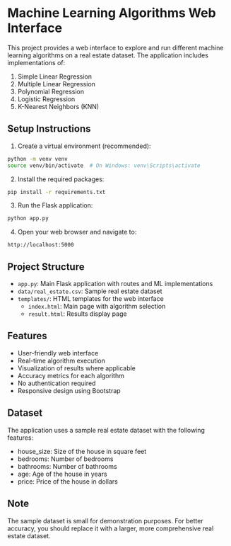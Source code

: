 # Machine Learning Algorithms Web Interface

This project provides a web interface to explore and run different machine learning algorithms on a real estate dataset. The application includes implementations of:

1. Simple Linear Regression
2. Multiple Linear Regression
3. Polynomial Regression
4. Logistic Regression
5. K-Nearest Neighbors (KNN)

## Setup Instructions

1. Create a virtual environment (recommended):
```bash
python -m venv venv
source venv/bin/activate  # On Windows: venv\Scripts\activate
```

2. Install the required packages:
```bash
pip install -r requirements.txt
```

3. Run the Flask application:
```bash
python app.py
```

4. Open your web browser and navigate to:
```
http://localhost:5000
```

## Project Structure

- `app.py`: Main Flask application with routes and ML implementations
- `data/real_estate.csv`: Sample real estate dataset
- `templates/`: HTML templates for the web interface
  - `index.html`: Main page with algorithm selection
  - `result.html`: Results display page

## Features

- User-friendly web interface
- Real-time algorithm execution
- Visualization of results where applicable
- Accuracy metrics for each algorithm
- No authentication required
- Responsive design using Bootstrap

## Dataset

The application uses a sample real estate dataset with the following features:
- house_size: Size of the house in square feet
- bedrooms: Number of bedrooms
- bathrooms: Number of bathrooms
- age: Age of the house in years
- price: Price of the house in dollars

## Note

The sample dataset is small for demonstration purposes. For better accuracy, you should replace it with a larger, more comprehensive real estate dataset. 